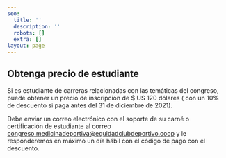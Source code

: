 ```yaml
---
seo:
  title: ''
  description: ''
  robots: []
  extra: []
layout: page
---
```

## Obtenga precio de estudiante

Si es estudiante de carreras relacionadas con las temáticas del congreso, puede obtener un precio de inscripción de $ US 120 dólares ( con un 10% de descuento si paga antes del 31 de diciembre de 2021).

Debe enviar un correo electrónico con el soporte de su carné o certificación de estudiante al correo congreso.medicinadeportiva@equidadclubdeportivo.coop y le responderemos en máximo un día hábil con el código de pago con el descuento.
